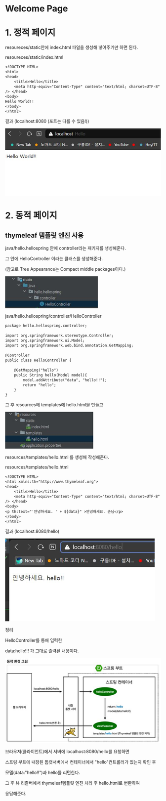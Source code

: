 # Welcome Page
# 1. 정적 페이지

resoureces/static안에 index.html 파일을 생성해 넣어주기만 하면 된다.

resoureces/static/index.html
```
<!DOCTYPE HTML>
<html>
<head>
    <title>Hello</title>
    <meta http-equiv="Content-Type" content="text/html; charset=UTF-8" /> </head>
<body>
Hello World!!
</body>
</html>

```

결과
(localhost:8080 (포트는 다를 수 있음!))

<img src=img/hello_world.JPG>




# 2. 동적 페이지

## thymeleaf 템플릿 엔진 사용

java/hello.hellospring 안에 controller라는 패키지를 생성해준다.

그 안에 HelloController 이라는 클래스를 생성해준다.

(참고로 Tree Appearance는 Compact middle packages이다.)

<img src=img/hellocontroller1.JPG>

java/hello.hellospring/controller/HelloController
```
package hello.hellospring.controller;

import org.springframework.stereotype.Controller;
import org.springframework.ui.Model;
import org.springframework.web.bind.annotation.GetMapping;

@Controller
public class HelloController {

    @GetMapping("hello")
    public String hello(Model model){
        model.addAttribute("data", "hello!!");
        return "hello";
    }
}

```

그 후 
resources에 templates에 hello.html을 만들고 

<img src=img/hellohtml1.JPG>

resources/templates/hello.html 를 생성해 작성해준다.

resources/templates/hello.html
```
<!DOCTYPE HTML>
<html xmlns:th="http://www.thymeleaf.org">
<head>
    <title>Hello</title>
    <meta http-equiv="Content-Type" content="text/html; charset=UTF-8" /> </head>
<body>
<p th:text="'안녕하세요. ' + ${data}" >안녕하세요. 손님</p>
</body>
</html>
```

결과
(localhost:8080/hello)

<img src=img/hellohtml2.JPG>


정리

HelloController를 통해 입력한

data:hello!!! 가 그대로 출력된 내용이다.

<img src=img/원리1.JPG>

브라우저(클라이언트)에서 서버에 localhost:8080/hello를 요청하면 

스프링 부트에 내장된 톰캣서버에서 컨테이너에서 "hello"컨트롤러가 있는지 확인 후

모델(data:"hello!!")과 hello를 리턴한다.

그 후 뷰 리졸버에서 thymeleaf템플릿 엔진 처리 후 hello.html로 변환하여

응답해준다.
